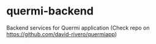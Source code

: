 # quermi-backend

Backend services for Quermi application (Check repo on https://github.com/david-rivero/quermiapp)